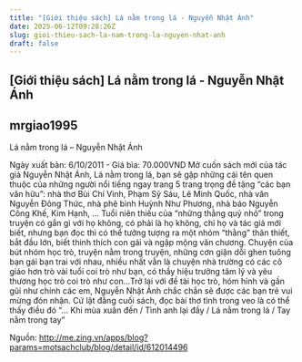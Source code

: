 ```yaml
---
title: "[Giới thiệu sách] Lá nằm trong lá - Nguyễn Nhật Ánh"
date: 2025-06-12T09:28:26Z
slug: gioi-thieu-sach-la-nam-trong-la-nguyen-nhat-anh
draft: false
---
```


## [Giới thiệu sách] Lá nằm trong lá - Nguyễn Nhật Ánh

## mrgiao1995

Lá nằm trong lá – Nguyễn Nhật Ánh

Ngày xuất bản: 6/10/2011 - Giá bìa: 70.000VND
Mở cuốn sách mới của tác giả Nguyễn Nhật Ánh, Lá nằm trong lá, bạn sẽ gặp những cái tên quen thuộc của những người nổi tiếng ngay trang 5 trang trọng đề tặng “các bạn văn hữu”: nhà thơ Bùi Chí Vinh, Phạm Sỹ Sáu, Lê Minh Quốc, nhà văn Nguyễn Đông Thức, nhà phê bình Huỳnh Như Phương, nhà báo Nguyễn Công Khế, Kim  Hạnh, …  Tuổi niên thiếu của “những thằng quỷ nhỏ” trong truyện có gắn gì với họ không, có phải là họ không, chỉ họ và tác giả mới biết, nhưng bạn đọc thì có thể tưởng tượng ra một nhóm “thằng” thân thiết, bắt đầu lớn, biết thinh thích con gái và ngập mộng văn chương.
Chuyện của bút nhóm học trò, truyện nằm trong truyện, những cơn giận dỗi ghen tuông bạn gái bạn trai với nhau, nhiều nhất vẫn là chuyện nhà trường có các cô giáo hơn trò vài tuổi coi trò như bạn, có thầy hiệu trưởng tâm lý và yêu thương học trò coi trò như con…Trở lại với đề tài học trò, hóm hỉnh và gần gũi như chính các em, Nguyễn Nhật Ánh chắc chắn sẽ được các bạn trẻ vui mừng đón nhận. Cứ lật đằng cuối sách, đọc bài thơ tình trong veo là có thể thấy điều đó “… Khi mùa xuân đến / Tình anh lại đầy / Lá nằm trong lá / Tay nằm trong tay”

Nguồn: http://me.zing.vn/apps/blog?params=motsachclub/blog/detail/id/612014496